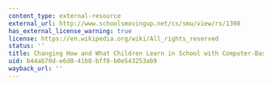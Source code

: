```yaml
---
content_type: external-resource
external_url: http://www.schoolsmovingup.net/cs/smu/view/rs/1398
has_external_license_warning: true
license: https://en.wikipedia.org/wiki/All_rights_reserved
status: ''
title: Changing How and What Children Learn in School with Computer-Based Technologies
uid: b44ab70d-e6d8-41b8-bff8-b0e543253ab9
wayback_url: ''
---
```

